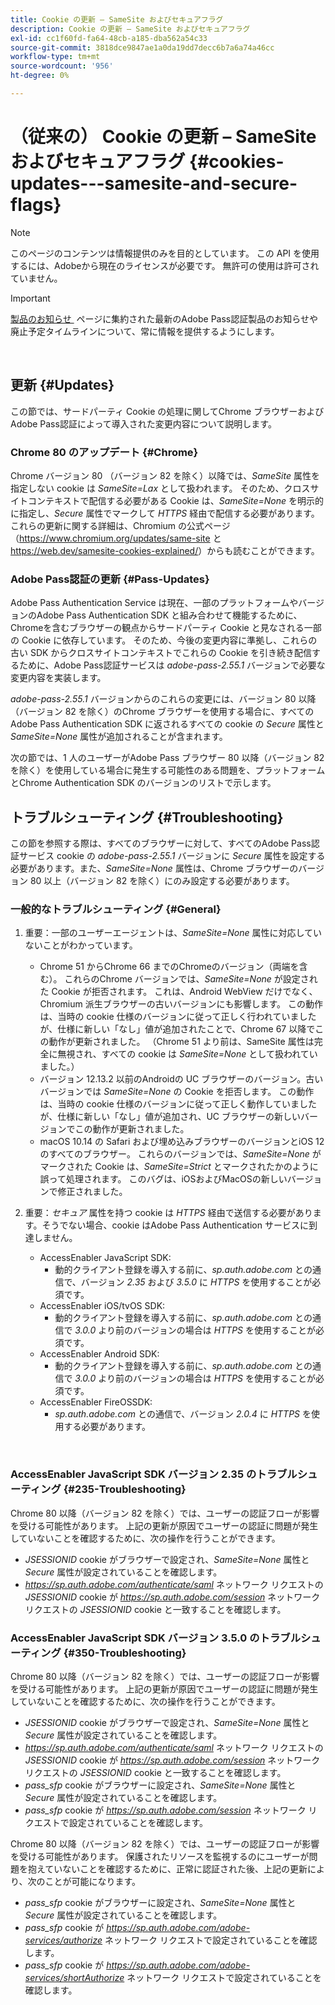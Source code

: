 ```yaml
---
title: Cookie の更新 – SameSite およびセキュアフラグ
description: Cookie の更新 – SameSite およびセキュアフラグ
exl-id: cc1f60fd-fa64-48cb-a185-dba562a54c33
source-git-commit: 3818dce9847ae1a0da19dd7decc6b7a6a74a46cc
workflow-type: tm+mt
source-wordcount: '956'
ht-degree: 0%

---
```


# （従来の） Cookie の更新 – SameSite およびセキュアフラグ {#cookies-updates---samesite-and-secure-flags}

>[!NOTE]
>
>このページのコンテンツは情報提供のみを目的としています。 この API を使用するには、Adobeから現在のライセンスが必要です。 無許可の使用は許可されていません。

>[!IMPORTANT]
>
> [&#x200B; 製品のお知らせ &#x200B;](/help/authentication/product-announcements.md) ページに集約された最新のAdobe Pass認証製品のお知らせや廃止予定タイムラインについて、常に情報を提供するようにします。

</br>


## 更新 {#Updates}

この節では、サードパーティ Cookie の処理に関してChrome ブラウザーおよびAdobe Pass認証によって導入された変更内容について説明します。



### Chrome 80 のアップデート {#Chrome}

Chrome バージョン 80 （バージョン 82 を除く）以降では、*SameSite* 属性を指定しない cookie は *SameSite=Lax* として扱われます。 そのため、クロスサイトコンテキストで配信する必要がある Cookie は、*SameSite=None* を明示的に指定し、*Secure* 属性でマークして *HTTPS* 経由で配信する必要があります。 これらの更新に関する詳細は、Chromium の公式ページ（<https://www.chromium.org/updates/same-site> と <https://web.dev/samesite-cookies-explained/>）からも読むことができます。


### Adobe Pass認証の更新 {#Pass-Updates}

Adobe Pass Authentication Service は現在、一部のプラットフォームやバージョンのAdobe Pass Authentication SDK と組み合わせて機能するために、Chromeを含むブラウザーの観点からサードパーティ Cookie と見なされる一部の Cookie に依存しています。 そのため、今後の変更内容に準拠し、これらの古い SDK からクロスサイトコンテキストでこれらの Cookie を引き続き配信するために、Adobe Pass認証サービスは *adobe-pass-2.55.1* バージョンで必要な変更内容を実装します。

*adobe-pass-2.55.1* バージョンからのこれらの変更には、バージョン 80 以降（バージョン 82 を除く）のChrome ブラウザーを使用する場合に、すべてのAdobe Pass Authentication SDK に返されるすべての cookie の *Secure* 属性と *SameSite=None* 属性が追加されることが含まれます。

次の節では、1 人のユーザーがAdobe Pass ブラウザー 80 以降（バージョン 82 を除く）を使用している場合に発生する可能性のある問題を、プラットフォームとChrome Authentication SDK のバージョンのリストで示します。

## トラブルシューティング {#Troubleshooting}

この節を参照する際は、すべてのブラウザーに対して、すべてのAdobe Pass認証サービス cookie の *adobe-pass-2.55.1* バージョンに *Secure* 属性を設定する必要があります。また、*SameSite=None* 属性は、Chrome ブラウザーのバージョン 80 以上（バージョン 82 を除く）にのみ設定する必要があります。


### 一般的なトラブルシューティング {#General}

1. 重要：一部のユーザーエージェントは、*SameSite=None* 属性に対応していないことがわかっています。

   - Chrome 51 からChrome 66 までのChromeのバージョン（両端を含む）。 これらのChrome バージョンでは、*SameSite=None* が設定された Cookie が拒否されます。 これは、Android WebView だけでなく、Chromium 派生ブラウザーの古いバージョンにも影響します。 この動作は、当時の cookie 仕様のバージョンに従って正しく行われていましたが、仕様に新しい「なし」値が追加されたことで、Chrome 67 以降でこの動作が更新されました。 （Chrome 51 より前は、SameSite 属性は完全に無視され、すべての cookie は *SameSite=None* として扱われていました。）
   - バージョン 12.13.2 以前のAndroidの UC ブラウザーのバージョン。古いバージョンでは *SameSite=None* の Cookie を拒否します。 この動作は、当時の cookie 仕様のバージョンに従って正しく動作していましたが、仕様に新しい「なし」値が追加され、UC ブラウザーの新しいバージョンでこの動作が更新されました。
   - macOS 10.14 の Safari および埋め込みブラウザーのバージョンとiOS 12 のすべてのブラウザー。 これらのバージョンでは、*SameSite=None* がマークされた Cookie は、*SameSite=Strict* とマークされたかのように誤って処理されます。 このバグは、iOSおよびMacOSの新しいバージョンで修正されました。


1. 重要：*セキュア* 属性を持つ cookie は *HTTPS* 経由で送信する必要があります。そうでない場合、cookie はAdobe Pass Authentication サービスに到達しません。

   - AccessEnabler JavaScript SDK:
      - 動的クライアント登録を導入する前に、*sp.auth.adobe.com* との通信で、バージョン *2.35* および *3.5.0* に *HTTPS* を使用することが必須です。
   - AccessEnabler iOS/tvOS SDK:
      - 動的クライアント登録を導入する前に、*sp.auth.adobe.com* との通信で *3.0.0* より前のバージョンの場合は *HTTPS* を使用することが必須です。
   - AccessEnabler Android SDK:
      - 動的クライアント登録を導入する前に、*sp.auth.adobe.com* との通信で *3.0.0* より前のバージョンの場合は *HTTPS* を使用することが必須です。
   - AccessEnabler FireOSSDK:
      - *sp.auth.adobe.com* との通信で、バージョン *2.0.4* に *HTTPS* を使用する必要があります。

</br>

### AccessEnabler JavaScript SDK バージョン 2.35 のトラブルシューティング {#235-Troubleshooting}

Chrome 80 以降（バージョン 82 を除く）では、ユーザーの認証フローが影響を受ける可能性があります。 上記の更新が原因でユーザーの認証に問題が発生していないことを確認するために、次の操作を行うことができます。

- *JSESSIONID* cookie がブラウザーで設定され、*SameSite=None* 属性と *Secure* 属性が設定されていることを確認します。
- *https://sp.auth.adobe.com/authenticate/saml* ネットワーク リクエストの *JSESSIONID* cookie が *https://sp.auth.adobe.com/session* ネットワーク リクエストの *JSESSIONID* cookie と一致することを確認します。


### AccessEnabler JavaScript SDK バージョン 3.5.0 のトラブルシューティング {#350-Troubleshooting}

Chrome 80 以降（バージョン 82 を除く）では、ユーザーの認証フローが影響を受ける可能性があります。 上記の更新が原因でユーザーの認証に問題が発生していないことを確認するために、次の操作を行うことができます。

- *JSESSIONID* cookie がブラウザーで設定され、*SameSite=None* 属性と *Secure* 属性が設定されていることを確認します。
- *https://sp.auth.adobe.com/authenticate/saml* ネットワーク リクエストの *JSESSIONID* cookie が *https://sp.auth.adobe.com/session* ネットワーク リクエストの *JSESSIONID* cookie と一致することを確認します。
- *pass\_sfp* cookie がブラウザーに設定され、*SameSite=None* 属性と *Secure* 属性が設定されていることを確認します。
- *pass\_sfp* cookie が *https://sp.auth.adobe.com/session* ネットワーク リクエストで設定されていることを確認します。


Chrome 80 以降（バージョン 82 を除く）では、ユーザーの認証フローが影響を受ける可能性があります。 保護されたリソースを監視するのにユーザーが問題を抱えていないことを確認するために、正常に認証された後、上記の更新により、次のことが可能になります。

- *pass\_sfp* cookie がブラウザーに設定され、*SameSite=None* 属性と *Secure* 属性が設定されていることを確認します。
- *pass\_sfp* cookie が *https://sp.auth.adobe.com/adobe-services/authorize* ネットワーク リクエストで設定されていることを確認します。
- *pass\_sfp* cookie が *https://sp.auth.adobe.com/adobe-services/shortAuthorize* ネットワーク リクエストで設定されていることを確認します。
